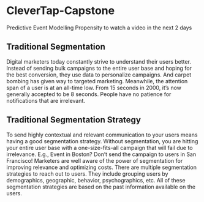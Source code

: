 # CleverTap-Capstone

Predictive Event Modelling 
Propensity to watch a video in the next 2 days


## Traditional Segmentation
Digital marketers today constantly strive to understand their users better. Instead of sending bulk campaigns to the entire user base and hoping for the best conversion, they use data to personalize campaigns. And carpet bombing has given way to targeted marketing.
Meanwhile, the attention span of a user is at an all-time low. From 15 seconds in 2000, it’s now generally accepted to be 8 seconds. People have no patience for notifications that are irrelevant.

## Traditional Segmentation Strategy
To send highly contextual and relevant communication to your users means having a good segmentation strategy. Without segmentation, you are hitting your entire user base with a one-size-fits-all campaign that will fail due to irrelevance. E.g., Event in Boston? Don’t send the campaign to users in San Francisco!
Marketers are well aware of the power of segmentation for improving relevance and optimizing costs. There are multiple segmentation strategies to reach out to users. They include grouping users by demographics, geographic, behavior, psychographics, etc. All of these segmentation strategies are based on the past information available on the users.
